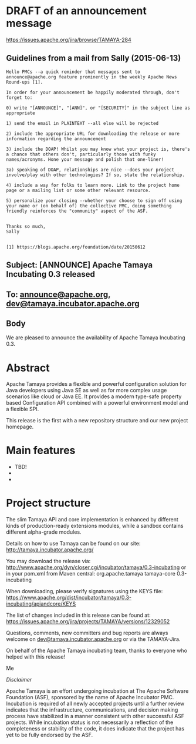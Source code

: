 #  DRAFT of an announcement message
https://issues.apache.org/jira/browse/TAMAYA-284

## Guidelines from a mail from Sally (2015-06-13)

```
Hello PMCs --a quick reminder that messages sent to announce@apache.org feature prominently in the weekly Apache News Round-ups [1].

In order for your announcement be happily moderated through, don't forget to:

0) write "[ANNOUNCE]", "[ANN]", or "[SECURITY]" in the subject line as appropriate

1) send the email in PLAINTEXT --all else will be rejected

2) include the appropriate URL for downloading the release or more information regarding the announcement

3) include the DOAP! Whilst you may know what your project is, there's a chance that others don't, particularly those with funky names/acronyms. Hone your message and polish that one-liner!

3a) speaking of DOAP, relationships are nice --does your project involve/play with other technologies? If so, state the relationship.

4) include a way for folks to learn more. Link to the project home page or a mailing list or some other relevant resource.

5) personalize your closing --whether your choose to sign off using your name or (on behalf of) the collective PMC, doing something friendly reinforces the "community" aspect of the ASF.


Thanks so much,
Sally


[1] https://blogs.apache.org/foundation/date/20150612
```

## Subject: [ANNOUNCE] Apache Tamaya Incubating 0.3 released
## To: announce@apache.org, dev@tamaya.incubator.apache.org

## Body

We are pleased to announce the availability of Apache Tamaya Incubating 0.3.

Abstract
========
Apache Tamaya provides a flexible and powerful configuration solution for Java developers using Java SE as well as for more complex usage scenarios like cloud or Java EE. It provides a modern type-safe property based Configuration API combined with a powerful environment model and a flexible SPI.

This release is the first with a new repository structure and our new project homepage.

Main features
=============
* TBD!
*
*

Project structure
=================
The slim Tamaya API and core implementation is enhanced by different kinds of production-ready extensions modules, while a sandbox contains different alpha-grade modules.

Details on how to use Tamaya can be found on our site: http://tamaya.incubator.apache.org/

You may download the release via:
http://www.apache.org/dyn/closer.cgi/incubator/tamaya/0.3-incubating
or in your pom.xml from Maven central:
<dependency>
    <groupId>org.apache.tamaya</groupId>
    <artifactId>tamaya-core</artifactId>
    <version>0.3-incubating</version>
</dependency>

When downloading, please verify signatures using the KEYS file:
https://www.apache.org/dist/incubator/tamaya/0.3-incubating/apiandcore/KEYS

The list of changes included in this release can be found at:
https://issues.apache.org/jira/projects/TAMAYA/versions/12329052

Questions, comments, new committers and bug reports are always welcome on
dev@tamaya.incubator.apache.org or via the TAMAYA-Jira.

On behalf of the Apache Tamaya incubating team, thanks to everyone who helped with this release!

Me

*Disclaimer*

Apache Tamaya is an effort undergoing incubation at The Apache Software
Foundation (ASF), sponsored by the name of Apache Incubator PMC. Incubation
is required of all newly accepted projects until a further review indicates
that the infrastructure, communications, and decision making process have
stabilized in a manner consistent with other successful ASF projects. While
incubation status is not necessarily a reflection of the completeness or
stability of the code, it does indicate that the project has yet to be
fully endorsed by the ASF.
